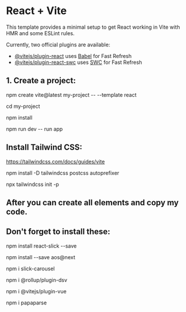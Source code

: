 # React + Vite

This template provides a minimal setup to get React working in Vite with HMR and some ESLint rules.

Currently, two official plugins are available:

- [@vitejs/plugin-react](https://github.com/vitejs/vite-plugin-react/blob/main/packages/plugin-react/README.md) uses [Babel](https://babeljs.io/) for Fast Refresh
- [@vitejs/plugin-react-swc](https://github.com/vitejs/vite-plugin-react-swc) uses [SWC](https://swc.rs/) for Fast Refresh

## 1. Create a project:

  npm create vite@latest my-project -- --template react
  
  cd my-project

  npm install

  npm run dev -- run app
  
## Install Tailwind CSS:

  https://tailwindcss.com/docs/guides/vite

  npm install -D tailwindcss postcss autoprefixer
  
  npx tailwindcss init -p

## After you can create all elements and copy my code. 

## Don't forget to install these:

  npm install react-slick --save
  
  npm install --save aos@next
  
  npm i slick-carousel
  
  npm i @rollup/plugin-dsv
  
  npm i @vitejs/plugin-vue
  
  npm i papaparse
